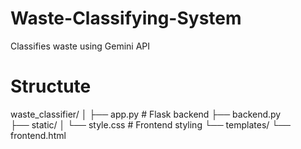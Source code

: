 # Waste-Classifying-System
Classifies waste using Gemini API 

# Structute
waste_classifier/
│
├── app.py              # Flask backend
├── backend.py    
├── static/
│   └── style.css       # Frontend styling
└── templates/
    └── frontend.html  
